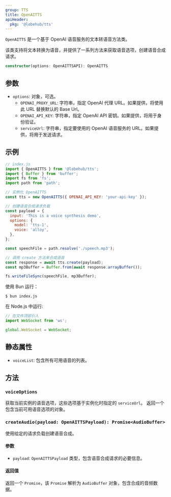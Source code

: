 ```yaml
---
group: TTS
title: OpenAITTS
apiHeader:
  pkg: '@lobehub/tts'
---
```


`OpenAITTS` 是一个基于 OpenAI 语音服务的文本转语音方法类。

该类支持将文本转换为语音，并提供了一系列方法来获取语音选项，创建语音合成请求。

```ts
constructor(options: OpenAITTSAPI): OpenAITTS
```

## 参数

- `options`: 对象，可选。
  - `OPENAI_PROXY_URL`: 字符串，指定 OpenAI 代理 URL。如果提供，将使用此 URL 替换默认的 Base Url。
  - `OPENAI_API_KEY`: 字符串，指定 OpenAI API 密钥。如果提供，将用于身份验证。
  - `serviceUrl`: 字符串，指定要使用的 OpenAI 语音服务的 URL。如果提供，将用于发送请求。

## 示例

```js
// index.js
import { OpenAITTS } from '@lobehub/tts';
import { Buffer } from 'buffer';
import fs from 'fs';
import path from 'path';

// 实例化 OpenAITTS
const tts = new OpenAITTS({ OPENAI_API_KEY: 'your-api-key' });

// 创建语音合成请求负载
const payload = {
  input: 'This is a voice synthesis demo',
  options: {
    model: 'tts-1',
    voice: 'alloy',
  },
};

const speechFile = path.resolve('./speech.mp3');

// 调用 create 方法来合成语音
const response = await tts.create(payload);
const mp3Buffer = Buffer.from(await response.arrayBuffer());

fs.writeFileSync(speechFile, mp3Buffer);
```

使用 Bun 运行：

```shell
$ bun index.js
```

在 Node.js 中运行:

```js
// 在文件顶部引入
import WebSocket from 'ws';

global.WebSocket = WebSocket;
```

## 静态属性

- `voiceList`: 包含所有可用语音的列表。

## 方法

### `voiceOptions`

获取当前实例的语音选项，这些选项基于实例化时指定的 `serviceUrl`。 返回一个包含当前可用语音选项的对象。

### `createAudio(payload: OpenAITTSPayload): Promise<AudioBuffer>`

使用给定的请求负载创建语音合成。

#### 参数

- `payload`: `OpenAITTSPayload` 类型，包含语音合成请求的必要信息。

#### 返回值

返回一个 `Promise`，该 `Promise` 解析为 `AudioBuffer` 对象，包含合成的音频数据。
